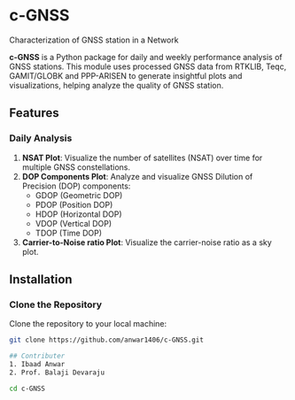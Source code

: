 # c-GNSS
Characterization of GNSS station in a Network

**c-GNSS** is a Python package for daily and weekly performance analysis of GNSS stations. This module uses processed GNSS data from RTKLIB, Teqc, GAMIT/GLOBK and PPP-ARISEN  to generate insightful plots and visualizations, helping analyze the quality of GNSS station.

## Features

### Daily Analysis
1. **NSAT Plot**: Visualize the number of satellites (NSAT) over time for multiple GNSS constellations.
2. **DOP Components Plot**: Analyze and visualize GNSS Dilution of Precision (DOP) components:
   - GDOP (Geometric DOP)
   - PDOP (Position DOP)
   - HDOP (Horizontal DOP)
   - VDOP (Vertical DOP)
   - TDOP (Time DOP)
3. **Carrier-to-Noise ratio Plot**: Visualize the carrier-noise ratio as a sky plot.
    


## Installation

### Clone the Repository
Clone the repository to your local machine:

```bash
git clone https://github.com/anwar1406/c-GNSS.git

## Contributer
1. Ibaad Anwar
2. Prof. Balaji Devaraju

cd c-GNSS
